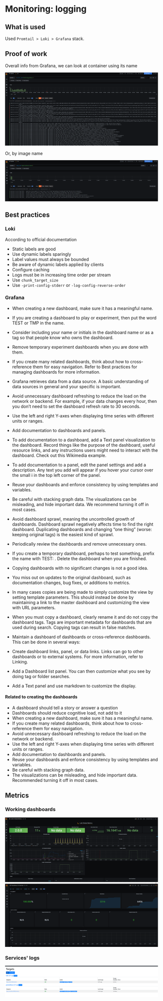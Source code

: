 # Monitoring: logging

## What is used
Used `Promtail > Loki > Grafana` stack.

## Proof of work

Overall info from Grafana, we can look at container using its name

![By name](./screenshots/overall.png)

Or, by image name

![By image name](./screenshots/by_image_name.png)

## Best practices

### Loki

According to official documentation
* Static labels are good
* Use dynamic labels sparingly
* Label values must always be bounded
* Be aware of dynamic labels applied by clients
* Configure caching
* Logs must be in increasing time order per stream
* Use `chunk_target_size`
* Use `-print-config-stderr` or `-log-config-reverse-order`

### Grafana

* When creating a new dashboard, make sure it has a meaningful name.

* If you are creating a dashboard to play or experiment, then put the word TEST or TMP in the name.

* Consider including your name or initials in the dashboard name or as a tag so that people know who owns the dashboard.

* Remove temporary experiment dashboards when you are done with them.

* If you create many related dashboards, think about how to cross-reference them for easy navigation. Refer to Best practices for managing dashboards for more information.

* Grafana retrieves data from a data source. A basic understanding of data sources in general and your specific is important.

* Avoid unnecessary dashboard refreshing to reduce the load on the network or backend. For example, if your data changes every hour, then you don’t need to set the dashboard refresh rate to 30 seconds.

* Use the left and right Y-axes when displaying time series with different units or ranges.

* Add documentation to dashboards and panels.

* To add documentation to a dashboard, add a Text panel visualization to the dashboard. Record things like the purpose of the dashboard, useful resource links, and any instructions users might need to interact with the dashboard. Check out this Wikimedia example.

* To add documentation to a panel, edit the panel settings and add a description. Any text you add will appear if you hover your cursor over the small i in the top left corner of the panel.

* Reuse your dashboards and enforce consistency by using templates and variables.

* Be careful with stacking graph data. The visualizations can be misleading, and hide important data. We recommend turning it off in most cases.

* Avoid dashboard sprawl, meaning the uncontrolled growth of dashboards. Dashboard sprawl negatively affects time to find the right dashboard. Duplicating dashboards and changing “one thing” (worse: keeping original tags) is the easiest kind of sprawl.
* Periodically review the dashboards and remove unnecessary ones.
* If you create a temporary dashboard, perhaps to test something, prefix the name with TEST: . Delete the dashboard when you are finished.
* Copying dashboards with no significant changes is not a good idea.
* You miss out on updates to the original dashboard, such as documentation changes, bug fixes, or additions to metrics.
* In many cases copies are being made to simply customize the view by setting template parameters. This should instead be done by maintaining a link to the master dashboard and customizing the view with URL parameters.
* When you must copy a dashboard, clearly rename it and do not copy the dashboard tags. Tags are important metadata for dashboards that are used during search. Copying tags can result in false matches.
* Maintain a dashboard of dashboards or cross-reference dashboards. This can be done in several ways:
* Create dashboard links, panel, or data links. Links can go to other dashboards or to external systems. For more information, refer to Linking.
* Add a Dashboard list panel. You can then customize what you see by doing tag or folder searches.
* Add a Text panel and use markdown to customize the display.
#### Related to creating the dashboards
* A dashboard should tell a story or answer a question
* Dashboards should reduce cognitive load, not add to it
* When creating a new dashboard, make sure it has a meaningful name.
* If you create many related dashboards, think about how to cross-reference them for easy navigation.
* Avoid unnecessary dashboard refreshing to reduce the load on the network or backend.
* Use the left and right Y-axes when displaying time series with different units or ranges.
* Add documentation to dashboards and panels.
* Reuse your dashboards and enforce consistency by using templates and variables.
* Be careful with stacking graph data.
* The visualizations can be misleading, and hide important data. Recommended turning it off in most cases.

## Metrics

### Working dashboards
![dash1](./screenshots/loki_metrics.png)
![dash2](./screenshots/prometheus_metrics.png)
### Services' logs
![services](./screenshots/healthcheck.png)
